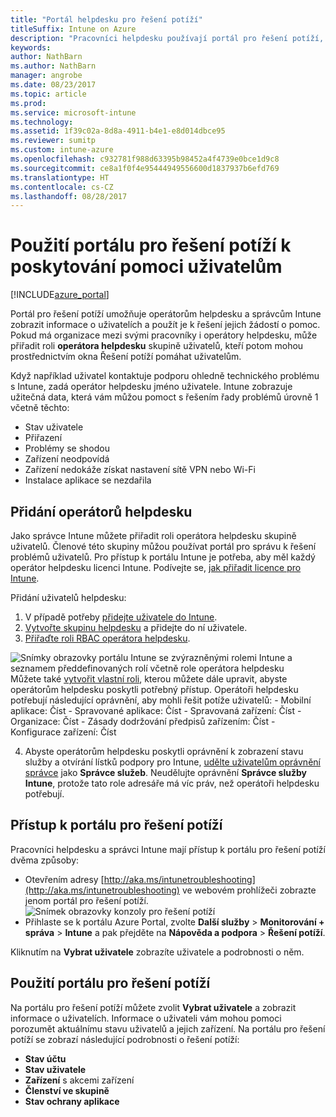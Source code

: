 ```yaml
---
title: "Portál helpdesku pro řešení potíží"
titleSuffix: Intune on Azure
description: "Pracovníci helpdesku používají portál pro řešení potíží, aby pomohli uživatelům s řešením technických problémů."
keywords: 
author: NathBarn
ms.author: NathBarn
manager: angrobe
ms.date: 08/23/2017
ms.topic: article
ms.prod: 
ms.service: microsoft-intune
ms.technology: 
ms.assetid: 1f39c02a-8d8a-4911-b4e1-e8d014dbce95
ms.reviewer: sumitp
ms.custom: intune-azure
ms.openlocfilehash: c932781f988d63395b98452a4f4739e0bce1d9c8
ms.sourcegitcommit: ce8a1f0f4e95444949556600d1837937b6efd769
ms.translationtype: HT
ms.contentlocale: cs-CZ
ms.lasthandoff: 08/28/2017
---
```

# <a name="use-the-troubleshooting-portal-to-help-users"></a>Použití portálu pro řešení potíží k poskytování pomoci uživatelům

[!INCLUDE[azure_portal](./includes/azure_portal.md)]

Portál pro řešení potíží umožňuje operátorům helpdesku a správcům Intune zobrazit informace o uživatelích a použít je k řešení jejich žádostí o pomoc. Pokud má organizace mezi svými pracovníky i operátory helpdesku, může přiřadit roli **operátora helpdesku** skupině uživatelů, kteří potom mohou prostřednictvím okna Řešení potíží pomáhat uživatelům.

Když například uživatel kontaktuje podporu ohledně technického problému s Intune, zadá operátor helpdesku jméno uživatele. Intune zobrazuje užitečná data, která vám můžou pomoct s řešením řady problémů úrovně 1 včetně těchto:
- Stav uživatele
- Přiřazení
- Problémy se shodou
- Zařízení neodpovídá
-   Zařízení nedokáže získat nastavení sítě VPN nebo Wi-Fi
-   Instalace aplikace se nezdařila

## <a name="add-help-desk-operators"></a>Přidání operátorů helpdesku
Jako správce Intune můžete přiřadit roli operátora helpdesku skupině uživatelů. Členové této skupiny můžou používat portál pro správu k řešení problémů uživatelů. Pro přístup k portálu Intune je potřeba, aby měl každý operátor helpdesku licenci Intune. Podívejte se, [jak přiřadit licence pro Intune](licenses-assign.md).

Přidání uživatelů helpdesku:
1. V případě potřeby [přidejte uživatele do Intune](users-add.md).
2. [Vytvořte skupinu helpdesku](groups-add.md) a přidejte do ní uživatele.
3. [Přiřaďte roli RBAC operátora helpdesku](role-based-access-control.md#built-in-roles).

  ![Snímky obrazovky portálu Intune se zvýrazněnými rolemi Intune a seznamem předdefinovaných rolí včetně role operátora helpdesku](./media/help-desk-user-add.png) Můžete také [vytvořit vlastní roli](role-based-access-control.md#custom-roles), kterou můžete dále upravit, abyste operátorům helpdesku poskytli potřebný přístup.  Operátoři helpdesku potřebují následující oprávnění, aby mohli řešit potíže uživatelů:
    - Mobilní aplikace: Číst
    - Spravované aplikace: Číst
    - Spravovaná zařízení: Číst
    - Organizace: Číst
    - Zásady dodržování předpisů zařízením: Číst
    - Konfigurace zařízení: Číst

4. Abyste operátorům helpdesku poskytli oprávnění k zobrazení stavu služby a otvírání lístků podpory pro Intune, [udělte uživatelům oprávnění správce](https://docs.microsoft.com/azure/active-directory/active-directory-users-assign-role-azure-portal) jako **Správce služeb**. Neudělujte oprávnění **Správce služby Intune**, protože tato role adresáře má víc práv, než operátoři helpdesku potřebují.

## <a name="access-the-troubleshooting-portal"></a>Přístup k portálu pro řešení potíží

Pracovníci helpdesku a správci Intune mají přístup k portálu pro řešení potíží dvěma způsoby:
- Otevřením adresy [http://aka.ms/intunetroubleshooting](http://aka.ms/intunetroubleshooting) ve webovém prohlížeči zobrazte jenom portál pro řešení potíží.
  ![Snímek obrazovky konzoly pro řešení potíží](./media/help-desk-console.png)
- Přihlaste se k portálu Azure Portal, zvolte **Další služby** > **Monitorování + správa** > **Intune** a pak přejděte na **Nápověda a podpora** > **Řešení potíží**.

Kliknutím na **Vybrat uživatele** zobrazíte uživatele a podrobnosti o něm.

## <a name="use-the-troubleshooting-portal"></a>Použití portálu pro řešení potíží

Na portálu pro řešení potíží můžete zvolit **Vybrat uživatele** a zobrazit informace o uživatelích. Informace o uživateli vám mohou pomoci porozumět aktuálnímu stavu uživatelů a jejich zařízení. Na portálu pro řešení potíží se zobrazí následující podrobnosti o řešení potíží:
- **Stav účtu**
- **Stav uživatele**
- **Zařízení** s akcemi zařízení
- **Členství ve skupině**
- **Stav ochrany aplikace**
